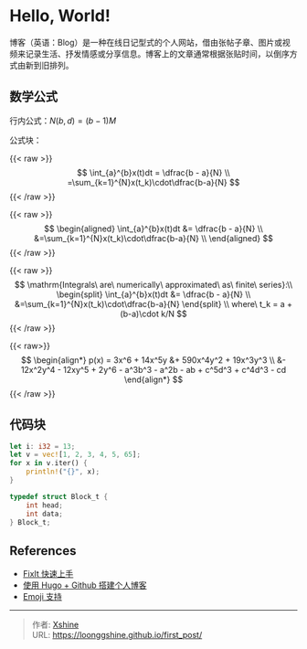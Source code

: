 # Hello, World!


博客（英语：Blog）是一种在线日记型式的个人网站，借由张帖子章、图片或视频来记录生活、抒发情感或分享信息。博客上的文章通常根据张贴时间，以倒序方式由新到旧排列。

## 数学公式

行内公式：$N(b,d)=(b-1)M$

公式块：

{{< raw >}}
$$
\int_{a}^{b}x(t)dt =
\dfrac{b - a}{N} \\
=\sum_{k=1}^{N}x(t_k)\cdot\dfrac{b-a}{N}
$$
{{< /raw >}}

{{< raw >}}
$$
\begin{aligned}
\int_{a}^{b}x(t)dt &=
\dfrac{b - a}{N} \\
&=\sum_{k=1}^{N}x(t_k)\cdot\dfrac{b-a}{N} \\
\end{aligned}
$$
{{< /raw >}}

{{< raw >}}
$$
\mathrm{Integrals\ are\ numerically\ approximated\ as\ finite\ series}:\\ 
\begin{split}
\int_{a}^{b}x(t)dt &=
\dfrac{b - a}{N} \\
&=\sum_{k=1}^{N}x(t_k)\cdot\dfrac{b-a}{N}
\end{split} \\ 
where\ t_k = a + (b-a)\cdot k/N
$$
{{< /raw >}}

{{< raw>}}
$$
\begin{align*}
p(x) = 3x^6 + 14x^5y &+ 590x^4y^2 + 19x^3y^3 \\
&- 12x^2y^4 - 12xy^5 + 2y^6 - a^3b^3 - a^2b - ab + c^5d^3 + c^4d^3 - cd
\end{align*}
$$
{{< /raw >}}

## 代码块

```rs
let i: i32 = 13;
let v = vec![1, 2, 3, 4, 5, 65];
for x in v.iter() {
    println!("{}", x);
}
```

```c
typedef struct Block_t {
    int head;
    int data;
} Block_t;
```

## References

- [FixIt 快速上手](https://fixit.lruihao.cn/zh-cn/documentation/getting-started/)
- [使用 Hugo + Github 搭建个人博客](https://zhuanlan.zhihu.com/p/105021100)
- [Emoji 支持](https://fixit.lruihao.cn/zh-cn/guides/emoji-support/)


---

> 作者: [Xshine](https://github.com/LoongGshine)  
> URL: https://loonggshine.github.io/first_post/  

